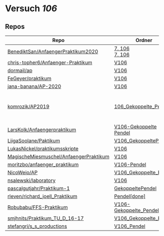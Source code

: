 # Versuch *106*

## Repos

|                                          Repo                                          |                                                                                                           Ordner                                                                                                           |                                                                                                                                                                                                                                                                      PDFs                                                                                                                                                                                                                                                                      |
|----------------------------------------------------------------------------------------|----------------------------------------------------------------------------------------------------------------------------------------------------------------------------------------------------------------------------|------------------------------------------------------------------------------------------------------------------------------------------------------------------------------------------------------------------------------------------------------------------------------------------------------------------------------------------------------------------------------------------------------------------------------------------------------------------------------------------------------------------------------------------------|
|[BenediktSan/AnfaengerPraktikum2020](../repo/BenediktSan/AnfaengerPraktikum2020)        |[7. 106](https://github.com/BenediktSan/AnfaengerPraktikum2020/tree/main/Versuche%20Semester%20III/7.%20106)<br/>[7. 106](https://github.com/BenediktSan/AnfaengerPraktikum2020/tree/main/Versuche%20Semester%20IV/7.%20106)|[V106.pdf](https://docs.google.com/viewer?url=https://raw.githubusercontent.com/BenediktSan/AnfaengerPraktikum2020/main/Versuche%20Semester%20III/7.%20106/V106.pdf)<br/>[V106.pdf](https://docs.google.com/viewer?url=https://raw.githubusercontent.com/BenediktSan/AnfaengerPraktikum2020/main/Versuche%20Semester%20IV/7.%20106/V106.pdf)                                                                                                                                                                                                    |
|[chris-topher6/Anfaenger-Praktikum](../repo/chris-topher6/Anfaenger-Praktikum)          |[V106](https://github.com/chris-topher6/Anfaenger-Praktikum/tree/master/V106)                                                                                                                                               |–                                                                                                                                                                                                                                                                                                                                                                                                                                                                                                                                               |
|[dormail/ap](../repo/dormail/ap)                                                        |[V106](https://github.com/dormail/ap/tree/main/V106)                                                                                                                                                                        |[main.pdf](https://docs.google.com/viewer?url=https://raw.githubusercontent.com/NicoWeio/awesome-ap-pdfs/main/dormail%E2%88%95ap/106/main.pdf) \*                                                                                                                                                                                                                                                                                                                                                                                               |
|[FeGeyer/praktikum](../repo/FeGeyer/praktikum)                                          |[V106](https://github.com/FeGeyer/praktikum/tree/master/3_Semester/V106)                                                                                                                                                    |[V106.pdf](https://docs.google.com/viewer?url=https://raw.githubusercontent.com/FeGeyer/praktikum/master/3_Semester/PDF%20Dateien/V106.pdf)                                                                                                                                                                                                                                                                                                                                                                                                     |
|[jana-banana/AP-2020](../repo/jana-banana/AP-2020)                                      |[V106](https://github.com/jana-banana/AP-2020/tree/main/we%20did%20that/V106)                                                                                                                                               |[main.pdf](https://docs.google.com/viewer?url=https://raw.githubusercontent.com/NicoWeio/awesome-ap-pdfs/main/jana-banana%E2%88%95AP-2020/106/main.pdf) \*                                                                                                                                                                                                                                                                                                                                                                                      |
|[komrozik/AP2019](../repo/komrozik/AP2019)                                              |[106_Gekoppelte_Pendel](https://github.com/komrozik/AP2019/tree/master/106_Gekoppelte_Pendel)                                                                                                                               |[V106 - Protokoll.pdf](https://docs.google.com/viewer?url=https://raw.githubusercontent.com/komrozik/AP2019/master/106_Gekoppelte_Pendel/V106%20-%20Protokoll.pdf)<br/>[V106 - Protokoll_Anmerkung1.pdf](https://docs.google.com/viewer?url=https://raw.githubusercontent.com/komrozik/AP2019/master/106_Gekoppelte_Pendel/V106%20-%20Protokoll_Anmerkung1.pdf)<br/>[V106-Protokoll-Version2.pdf](https://docs.google.com/viewer?url=https://raw.githubusercontent.com/komrozik/AP2019/master/106_Gekoppelte_Pendel/V106-Protokoll-Version2.pdf)|
|[LarsKolk/Anfaengerpraktikum](../repo/LarsKolk/Anfaengerpraktikum)                      |[V106-Gekoppelte Pendel](https://github.com/LarsKolk/Anfaengerpraktikum/tree/master/V106-Gekoppelte%20Pendel)                                                                                                               |–                                                                                                                                                                                                                                                                                                                                                                                                                                                                                                                                               |
|[LiigaSoolane/Paktikum](../repo/LiigaSoolane/Paktikum)                                  |[V106_GekoppeltePendel](https://github.com/LiigaSoolane/Paktikum-mit-dem-Teufel/tree/main/V106_GekoppeltePendel)                                                                                                            |[main.pdf](https://docs.google.com/viewer?url=https://raw.githubusercontent.com/NicoWeio/awesome-ap-pdfs/main/LiigaSoolane%E2%88%95Paktikum/106/main.pdf) \*                                                                                                                                                                                                                                                                                                                                                                                    |
|[LukasNickel/praktikumsskripte](../repo/LukasNickel/praktikumsskripte)                  |[V106](https://github.com/LukasNickel/praktikumsskripte/tree/master/V106)                                                                                                                                                   |[main.pdf](https://docs.google.com/viewer?url=https://raw.githubusercontent.com/LukasNickel/praktikumsskripte/master/V106/build/main.pdf)                                                                                                                                                                                                                                                                                                                                                                                                       |
|[MagischeMiesmuschel/AnfaengerPraktikum](../repo/MagischeMiesmuschel/AnfaengerPraktikum)|[V106](https://github.com/MagischeMiesmuschel/AnfaengerPraktikum/tree/master/V106)                                                                                                                                          |–                                                                                                                                                                                                                                                                                                                                                                                                                                                                                                                                               |
|[moritzbo/anfaenger_praktikum](../repo/moritzbo/anfaenger_praktikum)                    |[V106-Pendel](https://github.com/moritzbo/anfaenger_praktikum/tree/main/V106-Pendel)                                                                                                                                        |–                                                                                                                                                                                                                                                                                                                                                                                                                                                                                                                                               |
|[NicoWeio/AP](../repo/NicoWeio/AP)                                                      |[V106_Gekoppelte_Pendel](https://github.com/NicoWeio/AP/tree/gh-pages/V106_Gekoppelte_Pendel)                                                                                                                               |[main.pdf](https://docs.google.com/viewer?url=https://raw.githubusercontent.com/NicoWeio/AP/gh-pages/V106_Gekoppelte_Pendel/build/main.pdf)                                                                                                                                                                                                                                                                                                                                                                                                     |
|[nsalewski/laboratory](../repo/nsalewski/laboratory)                                    |[V106](https://github.com/nsalewski/laboratory/tree/master/V106)                                                                                                                                                            |[main.pdf](https://docs.google.com/viewer?url=https://raw.githubusercontent.com/NicoWeio/awesome-ap-pdfs/main/nsalewski%E2%88%95laboratory/106/main.pdf) \*                                                                                                                                                                                                                                                                                                                                                                                     |
|[pascalgutjahr/Praktikum-1](../repo/pascalgutjahr/Praktikum-1)                          |[GekoppeltePendel](https://github.com/pascalgutjahr/Praktikum-1/tree/master/GekoppeltePendel)                                                                                                                               |–                                                                                                                                                                                                                                                                                                                                                                                                                                                                                                                                               |
|[rleven/richard_joell_Praktikum](../repo/rleven/richard_joell_Praktikum)                |[Pendel[done]](https://github.com/rleven/richard_joell_Praktikum/tree/master/Pendel%5Bdone%5D)                                                                                                                              |[main.pdf](https://docs.google.com/viewer?url=https://raw.githubusercontent.com/NicoWeio/awesome-ap-pdfs/main/rleven%E2%88%95richard_joell_Praktikum/106/main.pdf) \*                                                                                                                                                                                                                                                                                                                                                                           |
|[Robubabu/FFS-Praktikum](../repo/Robubabu/FFS-Praktikum)                                |[V106-Gekoppelte_Pendel](https://github.com/Robubabu/FFS-Praktikum/tree/master/V106-Gekoppelte_Pendel)                                                                                                                      |[V106.pdf](https://docs.google.com/viewer?url=https://raw.githubusercontent.com/Robubabu/FFS-Praktikum/master/Versuchs_pdfs/WS/V106.pdf)                                                                                                                                                                                                                                                                                                                                                                                                        |
|[smjhnits/Praktikum_TU_D_16-17](../repo/smjhnits/Praktikum_TU_D_16-17)                  |[V106_Gekoppelte_Pendel](https://github.com/smjhnits/Praktikum_TU_D_16-17/tree/master/Anf%C3%A4ngerpraktikum/Protokolle/V106_Gekoppelte_Pendel)                                                                             |[V106.pdf](https://docs.google.com/viewer?url=https://raw.githubusercontent.com/smjhnits/Praktikum_TU_D_16-17/master/Anf%C3%A4ngerpraktikum/Fertige%20Protokolle/V106.pdf)                                                                                                                                                                                                                                                                                                                                                                      |
|[stefangri/s_s_productions](../repo/stefangri/s_s_productions)                          |[V106_Pendel](https://github.com/stefangri/s_s_productions/tree/master/PHY341/V106_Pendel)                                                                                                                                  |–                                                                                                                                                                                                                                                                                                                                                                                                                                                                                                                                               |
